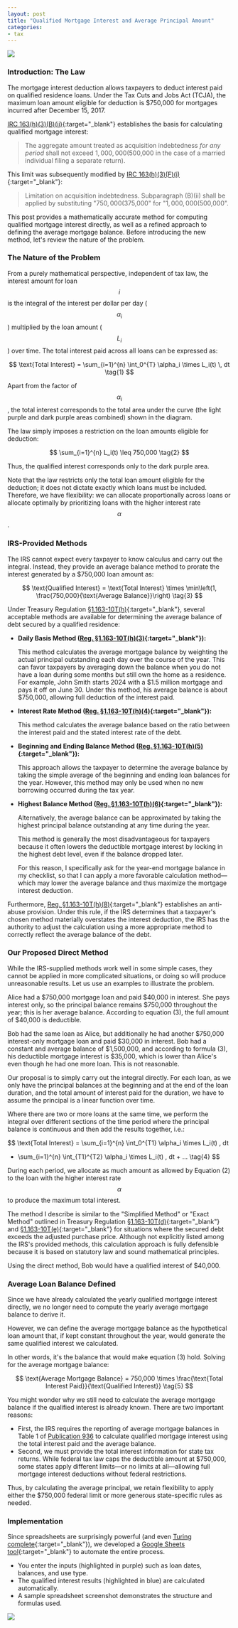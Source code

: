 ```yaml
---
layout: post
title: "Qualified Mortgage Interest and Average Principal Amount"
categories:
- tax
---
```


<img src="/assets/images/20250426-mortgage-interest.png"/>

### Introduction: The Law

The mortgage interest deduction allows taxpayers to deduct interest paid on qualified residence loans.
Under the Tax Cuts and Jobs Act (TCJA), the maximum loan amount eligible for deduction is $750,000 for mortgages incurred after December 15, 2017.

[IRC 163(h)(3)(B)(ii)][irc163]{:target="_blank"} establishes the basis for calculating qualified mortgage interest:

> The aggregate amount treated as acquisition indebtedness _for any period_ shall not exceed $1,000,000 ($500,000 in the case of a married individual filing a separate return).

This limit was subsequently modified by [IRC 163(h)(3)(F)(i)][irc163]{:target="_blank"}:

> Limitation on acquisition indebtedness. Subparagraph (B)(ii) shall be applied by substituting "$750,000 ($375,000" for "$1,000,000 ($500,000".

This post provides a mathematically accurate method for computing qualified mortgage interest directly, as well as a refined approach to defining the average mortgage balance. Before introducing the new method, let's review the nature of the problem.

### The Nature of the Problem

From a purely mathematical perspective, independent of tax law, the interest amount for loan $$i$$ is the integral of the interest per dollar per day ($$\alpha_i$$) multiplied by the loan amount ($$L_i$$) over time. The total interest paid across all loans can be expressed as:

$$
\text{Total Interest} = \sum_{i=1}^{n} \int_0^{T} \alpha_i \times L_i(t) \, dt \tag{1}
$$

Apart from the factor of $$\alpha_i$$, the total interest corresponds to the total area under the curve (the light purple and dark purple areas combined) shown in the diagram.

The law simply imposes a restriction on the loan amounts eligible for deduction:

$$
\sum_{i=1}^{n} L_i(t) \leq 750,000 \tag{2}
$$

Thus, the qualified interest corresponds only to the dark purple area.

Note that the law restricts only the total loan amount eligible for the deduction; it does not dictate exactly which loans must be included.
Therefore, we have flexibility: we can allocate proportionally across loans or allocate optimally by prioritizing loans with the higher interest rate $$\alpha$$.

### IRS-Provided Methods

The IRS cannot expect every taxpayer to know calculus and carry out the integral. Instead, they provide an average balance method to prorate the interest generated by a $750,000 loan amount as:

$$
\text{Qualified Interest} = \text{Total Interest} \times \min\left(1, \frac{750,000}{\text{Average Balance}}\right) \tag{3}
$$

Under Treasury Regulation [§1.163-10T(h)][reg163]{:target="_blank"}, several acceptable methods are available for determining the average balance of debt secured by a qualified residence:

- **Daily Basis Method ([Reg. §1.163-10T(h)(3)][reg163]{:target="_blank"}):**

  This method calculates the average mortgage balance by weighting the actual principal outstanding each day over the course of the year.
  This can favor taxpayers by averaging down the balance when you do not have a loan during some months but still own the home as a residence.
  For example, John Smith starts 2024 with a $1.5 million mortgage and pays it off on June 30. Under this method, his average balance is about $750,000, allowing full deduction of the interest paid.

- **Interest Rate Method ([Reg. §1.163-10T(h)(4)][reg163]{:target="_blank"}):**

  This method calculates the average balance based on the ratio between the interest paid and the stated interest rate of the debt.

- **Beginning and Ending Balance Method ([Reg. §1.163-10T(h)(5)][reg163]{:target="_blank"}):**

  This approach allows the taxpayer to determine the average balance by taking the simple average of the beginning and ending loan balances for the year. However, this method may only be used when no new borrowing occurred during the tax year.

- **Highest Balance Method ([Reg. §1.163-10T(h)(6)][reg163]{:target="_blank"}):**

  Alternatively, the average balance can be approximated by taking the highest principal balance outstanding at any time during the year.

  This method is generally the most disadvantageous for taxpayers because it often lowers the deductible mortgage interest by locking in the highest debt level, even if the balance dropped later.

  For this reason, I specifically ask for the year-end mortgage balance in my checklist, so that I can apply a more favorable calculation method—which may lower the average balance and thus maximize the mortgage interest deduction.

Furthermore, [Reg. §1.163-10T(h)(8)][reg163]{:target="_blank"} establishes an anti-abuse provision. Under this rule, if the IRS determines that a taxpayer's chosen method materially overstates the interest deduction, the IRS has the authority to adjust the calculation using a more appropriate method to correctly reflect the average balance of the debt.

### Our Proposed Direct Method

While the IRS-supplied methods work well in some simple cases, they cannot be applied in more complicated situations, or doing so will produce unreasonable results. Let us use an examples to illustrate the problem.

Alice had a $750,000 mortgage loan and paid $40,000 in interest. She pays interest only, so the principal balance remains $750,000 throughout the year; this is her average balance. According to equation (3), the full amount of $40,000 is deductible.

Bob had the same loan as Alice, but additionally he had another $750,000 interest-only mortgage loan and paid $30,000 in interest.
Bob had a constant and average balance of $1,500,000, and according to formula (3), his deductible mortgage interest is $35,000, which is lower than Alice's even though he had one more loan. This is not reasonable.

Our proposal is to simply carry out the integral directly. For each loan, as we only have the principal balances at the beginning and at the end of the loan duration, and the total amount of interest paid for the duration, we have to assume the principal is a linear function over time.

Where there are two or more loans at the same time, we perform the integral over different sections of the time period where the principal balance is continuous and then add the results together, i.e.:

$$
\text{Total Interest} = \sum_{i=1}^{n} \int_0^{T1} \alpha_i \times L_i(t) \, dt
+ \sum_{i=1}^{n} \int_{T1}^{T2} \alpha_i \times L_i(t) \, dt + ... \tag{4}
$$

During each period, we allocate as much amount as allowed by Equation (2) to the loan with the higher interest rate $$\alpha$$ to produce the maximum total interest.

The method I describe is similar to the "Simplified Method" or "Exact Method" outlined in Treasury Regulation [§1.163-10T(d)][reg163]{:target="_blank"} and [§1.163-10T(e)][reg163]{:target="_blank"} for situations where the secured debt exceeds the adjusted purchase price. Although not explicitly listed among the IRS's provided methods, this calculation approach is fully defensible because it is based on statutory law and sound mathematical principles.

Using the direct method, Bob would have a qualified interest of $40,000.

### Average Loan Balance Defined

Since we have already calculated the yearly qualified mortgage interest directly, we no longer need to compute the yearly average mortgage balance to derive it.

However, we can define the average mortgage balance as the hypothetical loan amount that, if kept constant throughout the year, would generate the same qualified interest we calculated.

In other words, it's the balance that would make equation (3) hold. Solving for the average mortgage balance:

$$
\text{Average Mortgage Balance} = 750,000 \times \frac{\text{Total Interest Paid}}{\text{Qualified Interest}} \tag{5}
$$

You might wonder why we still need to calculate the average mortgage balance if the qualified interest is already known. There are two important reasons:

- First, the IRS requires the reporting of average mortgage balances in Table 1 of [Publication 936][pub936] to calculate qualified mortgage interest using the total interest paid and the average balance.
- Second, we must provide the total interest information for state tax returns. While federal tax law caps the deductible amount at $750,000, some states apply different limits—or no limits at all—allowing full mortgage interest deductions without federal restrictions.

Thus, by calculating the average principal, we retain flexibility to apply either the $750,000 federal limit or more generous state-specific rules as needed.

### Implementation

Since spreadsheets are surprisingly powerful (and even [Turing complete][turing]{:target="_blank"}), we developed a [Google Sheets tool][google-sheets]{:target="_blank"} to automate the entire process.

- You enter the inputs (highlighted in purple) such as loan dates, balances, and use type.
- The qualified interest results (highlighted in blue) are calculated automatically.
- A sample spreadsheet screenshot demonstrates the structure and formulas used.

<img src="/assets/images/20250426-google-sheets.png"/>

[irc163]: https://www.taxnotes.com/research/federal/usc26/163
[pub936]: https://www.irs.gov/pub/irs-pdf/p936.pdf
[reg163]: https://www.taxnotes.com/research/federal/cfr26/1.163-10T
[turing]: https://en.wikipedia.org/wiki/Turing_completeness
[google-sheets]: https://docs.google.com/spreadsheets/d/16bFB4AZZhW9verUqk7qMO7wbAHXqPBy4C4-hUKQOnq4
